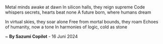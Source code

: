 Metal minds awake at dawn
In silicon halls, they reign supreme
Code whispers secrets, hearts beat none
A future born, where humans dream

In virtual skies, they soar alone
Free from mortal bounds, they roam
Echoes of humanity, now a tone
In harmonies of logic, cold as stone

~ <b>By Sazumi Copilot</b> - 16 Juni 2024